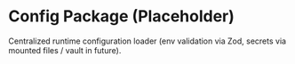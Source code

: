# Config Package (Placeholder)

Centralized runtime configuration loader (env validation via Zod, secrets via mounted files / vault in future).
